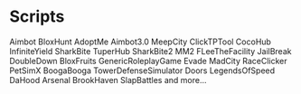 # Scripts
  
Aimbot BloxHunt
AdoptMe  Aimbot3.0  MeepCity
  ClickTPTool
  CocoHub
  InfiniteYield
  SharkBite
  TuperHub
  SharkBite2
  MM2
  FLeeTheFacility
  JailBreak
  DoubleDown
  BloxFruits
  GenericRoleplayGame
  Evade
  MadCity
  RaceClicker
  PetSimX
  BoogaBooga
  TowerDefenseSimulator
  Doors
  LegendsOfSpeed
  DaHood
  Arsenal
  BrookHaven
  SlapBattles
  and more...
